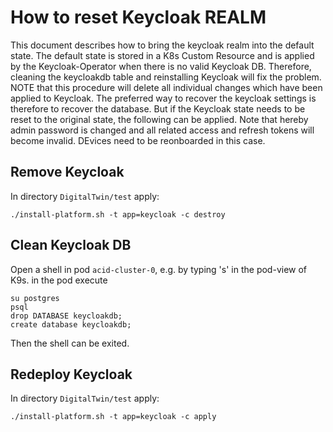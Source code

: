 # How to reset Keycloak REALM

This document describes how to bring the keycloak realm into the default state. The default state is stored in a K8s Custom Resource and is applied by the Keycloak-Operator when there is no valid Keycloak DB. Therefore, cleaning the keycloakdb table and reinstalling Keycloak will fix the problem. NOTE that this procedure will delete all individual changes which have been applied to Keycloak. 
The preferred way to recover the keycloak settings is therefore to recover the database. But if the Keycloak state needs to be reset to the original state, the following can be applied. Note that hereby admin password is changed and all related access and refresh tokens will become invalid. DEvices need to be reonboarded in this case.

##  Remove Keycloak

In directory `DigitalTwin/test` apply:

    ./install-platform.sh -t app=keycloak -c destroy
## Clean Keycloak DB

Open a shell in pod `acid-cluster-0`, e.g. by typing 's' in the pod-view of K9s. in the pod execute

    su postgres
    psql
    drop DATABASE keycloakdb;
    create database keycloakdb;

Then the shell can be exited.

## Redeploy Keycloak

In directory `DigitalTwin/test` apply:

    ./install-platform.sh -t app=keycloak -c apply